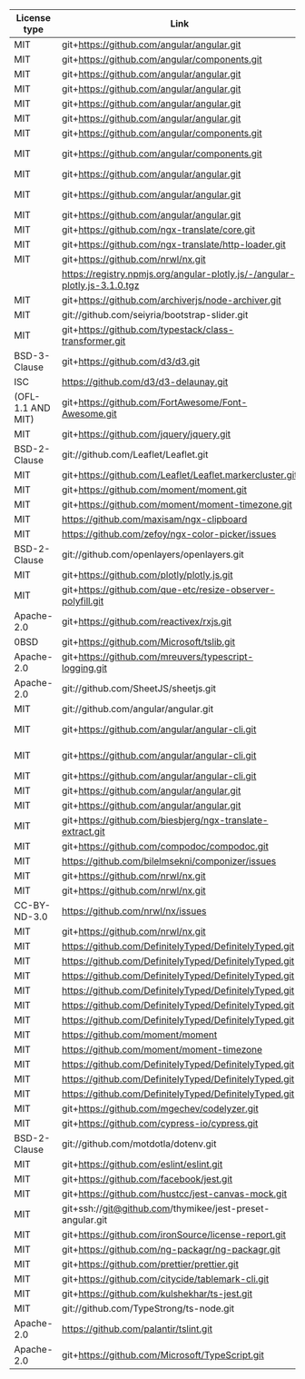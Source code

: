 | License type      | Link                                                                       | Installed version | Name                              |
| ----------------- | -------------------------------------------------------------------------- | ----------------- | --------------------------------- |
| MIT               | git+https://github.com/angular/angular.git                                 | 10.0.0            | @angular/animations               |
| MIT               | git+https://github.com/angular/components.git                              | 10.2.2            | @angular/cdk                      |
| MIT               | git+https://github.com/angular/angular.git                                 | 10.0.0            | @angular/common                   |
| MIT               | git+https://github.com/angular/angular.git                                 | 10.0.0            | @angular/compiler                 |
| MIT               | git+https://github.com/angular/angular.git                                 | 10.0.0            | @angular/core                     |
| MIT               | git+https://github.com/angular/angular.git                                 | 10.0.0            | @angular/forms                    |
| MIT               | git+https://github.com/angular/components.git                              | 10.2.2            | @angular/material                 |
| MIT               | git+https://github.com/angular/components.git                              | 10.2.5            | @angular/material-moment-adapter  |
| MIT               | git+https://github.com/angular/angular.git                                 | 10.0.0            | @angular/platform-browser         |
| MIT               | git+https://github.com/angular/angular.git                                 | 10.0.0            | @angular/platform-browser-dynamic |
| MIT               | git+https://github.com/angular/angular.git                                 | 10.0.0            | @angular/router                   |
| MIT               | git+https://github.com/ngx-translate/core.git                              | 13.0.0            | @ngx-translate/core               |
| MIT               | git+https://github.com/ngx-translate/http-loader.git                       | 6.0.0             | @ngx-translate/http-loader        |
| MIT               | git+https://github.com/nrwl/nx.git                                         | 10.2.1            | @nrwl/angular                     |
|                   | https://registry.npmjs.org/angular-plotly.js/-/angular-plotly.js-3.1.0.tgz | 3.0.0             | angular-plotly.js                 |
| MIT               | git+https://github.com/archiverjs/node-archiver.git                        | 5.2.0             | archiver                          |
| MIT               | git://github.com/seiyria/bootstrap-slider.git                              | 11.0.2            | bootstrap-slider                  |
| MIT               | git+https://github.com/typestack/class-transformer.git                     | 0.3.1             | class-transformer                 |
| BSD-3-Clause      | git+https://github.com/d3/d3.git                                           | 5.12.0            | d3                                |
| ISC               | https://github.com/d3/d3-delaunay.git                                      | 5.2.1             | d3-delaunay                       |
| (OFL-1.1 AND MIT) | git+https://github.com/FortAwesome/Font-Awesome.git                        | 4.7.0             | font-awesome                      |
| MIT               | git+https://github.com/jquery/jquery.git                                   | 3.5.1             | jquery                            |
| BSD-2-Clause      | git://github.com/Leaflet/Leaflet.git                                       | 1.7.1             | leaflet                           |
| MIT               | git+https://github.com/Leaflet/Leaflet.markercluster.git                   | 1.4.1             | leaflet.markercluster             |
| MIT               | git+https://github.com/moment/moment.git                                   | 2.28.0            | moment                            |
| MIT               | git+https://github.com/moment/moment-timezone.git                          | 0.5.31            | moment-timezone                   |
| MIT               | https://github.com/maxisam/ngx-clipboard                                   | 13.0.1            | ngx-clipboard                     |
| MIT               | https://github.com/zefoy/ngx-color-picker/issues                           | 10.1.0            | ngx-color-picker                  |
| BSD-2-Clause      | git://github.com/openlayers/openlayers.git                                 | 6.4.3             | ol                                |
| MIT               | git+https://github.com/plotly/plotly.js.git                                | 1.54.5            | plotly.js                         |
| MIT               | git+https://github.com/que-etc/resize-observer-polyfill.git                | 1.5.1             | resize-observer-polyfill          |
| Apache-2.0        | git+https://github.com/reactivex/rxjs.git                                  | 6.6.3             | rxjs                              |
| 0BSD              | git+https://github.com/Microsoft/tslib.git                                 | 2.0.0             | tslib                             |
| Apache-2.0        | git+https://github.com/mreuvers/typescript-logging.git                     | 0.6.3             | typescript-logging                |
| Apache-2.0        | git://github.com/SheetJS/sheetjs.git                                       | 0.16.7            | xlsx                              |
| MIT               | git://github.com/angular/angular.git                                       | 0.10.2            | zone.js                           |
| MIT               | git+https://github.com/angular/angular-cli.git                             | 0.1001.2          | @angular-devkit/build-angular     |
| MIT               | git+https://github.com/angular/angular-cli.git                             | 0.1001.2          | @angular-devkit/build-ng-packagr  |
| MIT               | git+https://github.com/angular/angular-cli.git                             | 10.1.7            | @angular/cli                      |
| MIT               | git+https://github.com/angular/angular.git                                 | 10.0.0            | @angular/compiler-cli             |
| MIT               | git+https://github.com/angular/angular.git                                 | 10.0.0            | @angular/language-service         |
| MIT               | git+https://github.com/biesbjerg/ngx-translate-extract.git                 | 7.0.3             | @biesbjerg/ngx-translate-extract  |
| MIT               | git+https://github.com/compodoc/compodoc.git                               | 1.1.11            | @compodoc/compodoc                |
| MIT               | https://github.com/bilelmsekni/componizer/issues                           | 0.0.5             | @componizer/schematics            |
| MIT               | git+https://github.com/nrwl/nx.git                                         | 10.2.1            | @nrwl/cypress                     |
| MIT               | git+https://github.com/nrwl/nx.git                                         | 10.2.1            | @nrwl/jest                        |
| CC-BY-ND-3.0      | https://github.com/nrwl/nx/issues                                          | 10.1.9            | @nrwl/nx-cloud                    |
| MIT               | git+https://github.com/nrwl/nx.git                                         | 10.2.1            | @nrwl/workspace                   |
| MIT               | https://github.com/DefinitelyTyped/DefinitelyTyped.git                     | 5.7.2             | @types/d3                         |
| MIT               | https://github.com/DefinitelyTyped/DefinitelyTyped.git                     | 4.1.0             | @types/d3-delaunay                |
| MIT               | https://github.com/DefinitelyTyped/DefinitelyTyped.git                     | 7946.0.7          | @types/geojson                    |
| MIT               | https://github.com/DefinitelyTyped/DefinitelyTyped.git                     | 26.0.14           | @types/jest                       |
| MIT               | https://github.com/DefinitelyTyped/DefinitelyTyped.git                     | 1.5.17            | @types/leaflet                    |
| MIT               | https://github.com/DefinitelyTyped/DefinitelyTyped.git                     | 1.4.2             | @types/leaflet.markercluster      |
| MIT               | https://github.com/moment/moment                                           | 2.13.0            | @types/moment                     |
| MIT               | https://github.com/moment/moment-timezone                                  | 0.5.30            | @types/moment-timezone            |
| MIT               | https://github.com/DefinitelyTyped/DefinitelyTyped.git                     | 12.7.12           | @types/node                       |
| MIT               | https://github.com/DefinitelyTyped/DefinitelyTyped.git                     | 5.3.5             | @types/ol                         |
| MIT               | https://github.com/DefinitelyTyped/DefinitelyTyped.git                     | 1.50.19           | @types/plotly.js                  |
| MIT               | git+https://github.com/mgechev/codelyzer.git                               | 5.0.1             | codelyzer                         |
| MIT               | git+https://github.com/cypress-io/cypress.git                              | 4.1.0             | cypress                           |
| BSD-2-Clause      | git://github.com/motdotla/dotenv.git                                       | 6.2.0             | dotenv                            |
| MIT               | git+https://github.com/eslint/eslint.git                                   | 6.8.0             | eslint                            |
| MIT               | git+https://github.com/facebook/jest.git                                   | 26.2.2            | jest                              |
| MIT               | git+https://github.com/hustcc/jest-canvas-mock.git                         | 2.2.0             | jest-canvas-mock                  |
| MIT               | git+ssh://git@github.com/thymikee/jest-preset-angular.git                  | 8.2.1             | jest-preset-angular               |
| MIT               | git+https://github.com/ironSource/license-report.git                       | 4.5.0             | license-report                    |
| MIT               | git+https://github.com/ng-packagr/ng-packagr.git                           | 10.0.0            | ng-packagr                        |
| MIT               | git+https://github.com/prettier/prettier.git                               | 2.0.4             | prettier                          |
| MIT               | git+https://github.com/citycide/tablemark-cli.git                          | 2.0.0             | tablemark-cli                     |
| MIT               | git+https://github.com/kulshekhar/ts-jest.git                              | 26.1.4            | ts-jest                           |
| MIT               | git://github.com/TypeStrong/ts-node.git                                    | 7.0.0             | ts-node                           |
| Apache-2.0        | https://github.com/palantir/tslint.git                                     | 6.0.0             | tslint                            |
| Apache-2.0        | git+https://github.com/Microsoft/TypeScript.git                            | 3.9.3             | typescript                        |

